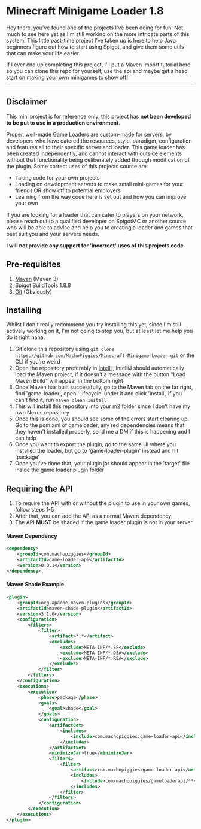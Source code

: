 Minecraft Minigame Loader 1.8
===========

Hey there, you've found one of the projects I've been doing for fun! Not much to see here yet as I'm still working on the more intricate parts of this system. This little past-time project I've taken up is here to help Java beginners figure out how to start using Spigot, and give them some utils that can make your life easier.

If I ever end up completing this project, I'll put a Maven import tutorial here so you can clone this repo for yourself, use the api and maybe get a head start on making your own minigames to show off!
***

Disclaimer
-----------
This mini project is for reference only, this project has **not been developed to be put to use in a production environment**.

Proper, well-made Game Loaders are custom-made for servers, by developers who have catered the resources, style, paradigm, configuration and features all to their specific server and loader. This game loader has been created independently, and cannot interact with outside elements without that functionality being deliberately added through modification of the plugin. Some correct uses of this projects source are:
 * Taking code for your own projects
 * Loading on development servers to make small mini-games for your friends OR show off to potential employers
 * Learning from the way code here is set out and how you can improve your own

If you are looking for a loader that can cater to players on your network, please reach out to a qualified developer on SpigotMC or another source who will be able to advise and help you to creating a loader and games that best suit you and your servers needs.

**I will not provide any support for 'incorrect' uses of this projects code**

Pre-requisites
-----------
1. [Maven](https://maven.apache.org/download.cgi?.) (Maven 3)
2. [Spigot BuildTools 1.8.8](https://www.spigotmc.org/wiki/buildtools/)
3. [Git](https://git-scm.com/downloads) (Obviously)

Installing
-----------

Whilst I don't really recommend you try installing this yet, since I'm still actively working on it, I'm not going to stop you, but at least let me help you do it right haha.

1. Git clone this repository using `git clone https://github.com/MachoPiggies/Minecraft-Minigame-Loader.git` or the CLI if you're weird 
2. Open the repository preferably in [Intellij](https://www.jetbrains.com/idea/download/?fromIDE=#section=windows), IntelliJ should automatically load the Maven project, if it doesn't a message with the button "Load Maven Build" will appear in the bottom right
3. Once Maven has built successfully, go to the Maven tab on the far right, find 'game-loader', open 'Lifecycle' under it and click 'install', if you can't find it, run `maven clean install`
4. This will install this repository into your m2 folder since I don't have my own Nexus repository
5. Once this is done, you should see some of the errors start clearing up. Go to the pom.xml of gameloader, any red dependencies means that they haven't installed properly, send me a DM if this is happening and I can help
6. Once you want to export the plugin, go to the same UI where you installed the loader, but go to 'game-loader-plugin' instead and hit 'package'
7. Once you've done that, your plugin jar should appear in the 'target' file inside the game loader plugin folder

Requiring the API
-----------

1. To require the API with or without the plugin to use in your own games, follow steps 1-5
2. After that, you can add the API as a normal Maven dependency
3. The API **MUST** be shaded if the game loader plugin is not in your server

#### Maven Dependency
```xml
<dependency>
    <groupId>com.machopiggies</groupId>
    <artifactId>game-loader-api</artifactId>
    <version>0.0.1</version>
</dependency>
```

#### Maven Shade Example
```xml
<plugin>
    <groupId>org.apache.maven.plugins</groupId>
    <artifactId>maven-shade-plugin</artifactId>
    <version>3.1.0</version>
    <configuration>
        <filters>
            <filter>
                <artifact>*:*</artifact>
                <excludes>
                    <exclude>META-INF/*.SF</exclude>
                    <exclude>META-INF/*.DSA</exclude>
                    <exclude>META-INF/*.RSA</exclude>
                </excludes>
            </filter>
        </filters>
    </configuration>
    <executions>
        <execution>
            <phase>package</phase>
            <goals>
                <goal>shade</goal>
            </goals>
            <configuration>
                <artifactSet>
                    <includes>
                        <include>com.machopiggies:game-loader-api</include>
                    </includes>
                </artifactSet>
                <minimizeJar>true</minimizeJar>
                <filters>
                    <filter>
                        <artifact>com.machopiggies:game-loader-api</artifact>
                        <includes>
                            <include>com/machopiggies/gameloaderapi/**</include>
                        </includes>
                    </filter>
                </filters>
            </configuration>
        </execution>
    </executions>
</plugin>
```